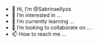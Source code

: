 - 👋 Hi, I’m @Sabrinaellyza
- 👀 I’m interested in ...
- 🌱 I’m currently learning ...
- 💞️ I’m looking to collaborate on ...
- 📫 How to reach me ...

<!---
Sabrinaellyza/Sabrinaellyza is a ✨ special ✨ repository because its `README.md` (this file) appears on your GitHub profile.
You can click the Preview link to take a look at your changes.
--->
